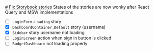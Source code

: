 [# Fix Storybook stories](#DOING:-40)
States of the stories are now wonky after React Query and MSW implementations
- [ ] `LoginForm.Loading` story
- [x] `DashboardContainer.Default` story (username)
- [x] `Sidebar` story username not loading
- [ ] `LoginScreen` action when sign in button is clicked
- [ ] `BudgetDashboard` not loading properly
<!--
created:2021-11-24T14:01:39.610Z
TODO:2021-11-24T14:01:50.835Z
DOING:2021-11-25T07:06:18.216Z
-->

